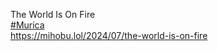 The World Is On Fire  
[\#<span>Murica</span>](https://social.lol/tags/Murica)  
[<span class="invisible">https://</span><span class="ellipsis">mihobu.lol/2024/07/the-world-i</span><span class="invisible">s-on-fire</span>](https://mihobu.lol/2024/07/the-world-is-on-fire)